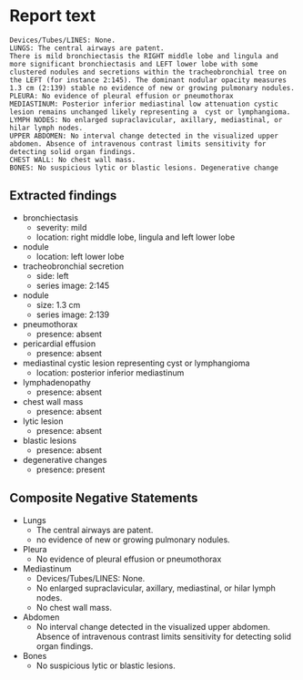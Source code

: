 # Report text

```text
Devices/Tubes/LINES: None.
LUNGS: The central airways are patent.
There is mild bronchiectasis the RIGHT middle lobe and lingula and more significant bronchiectasis and LEFT lower lobe with some clustered nodules and secretions within the tracheobronchial tree on the LEFT (for instance 2:145). The dominant nodular opacity measures 1.3 cm (2:139) stable no evidence of new or growing pulmonary nodules.
PLEURA: No evidence of pleural effusion or pneumothorax
MEDIASTINUM: Posterior inferior mediastinal low attenuation cystic lesion remains unchanged likely representing a  cyst or lymphangioma.
LYMPH NODES: No enlarged supraclavicular, axillary, mediastinal, or hilar lymph nodes.
UPPER ABDOMEN: No interval change detected in the visualized upper abdomen. Absence of intravenous contrast limits sensitivity for detecting solid organ findings.
CHEST WALL: No chest wall mass.
BONES: No suspicious lytic or blastic lesions. Degenerative change
```

## Extracted findings

- bronchiectasis
  - severity: mild
  - location: right middle lobe, lingula and left lower lobe
- nodule
  - location: left lower lobe
- tracheobronchial secretion
  - side: left
  - series image: 2:145
- nodule
  - size: 1.3 cm
  - series image: 2:139
- pneumothorax
  - presence: absent
- pericardial effusion
  - presence: absent
- mediastinal cystic lesion representing cyst or lymphangioma
  - location: posterior inferior mediastinum
- lymphadenopathy
  - presence: absent
- chest wall mass
  - presence: absent
- lytic lesion
  - presence: absent
- blastic lesions
  - presence: absent
- degenerative changes
  - presence: present

## Composite Negative Statements

- Lungs
  - The central airways are patent.
  - no evidence of new or growing pulmonary nodules.
- Pleura
  - No evidence of pleural effusion or pneumothorax
- Mediastinum
  - Devices/Tubes/LINES: None.
  - No enlarged supraclavicular, axillary, mediastinal, or hilar lymph nodes.
  - No chest wall mass.
- Abdomen
  - No interval change detected in the visualized upper abdomen. Absence of intravenous contrast limits sensitivity for detecting solid organ findings.
- Bones
  - No suspicious lytic or blastic lesions.
  